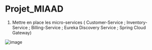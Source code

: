 # Projet_MIAAD


1. Mettre en place les micro-services
( Customer-Service
; Inventory-Service
; Billing-Service
; Eureka Discovery Service
; Spring Cloud Gateway)

![image](https://user-images.githubusercontent.com/102171461/176015367-e2bcdc5d-a7a2-4f31-a964-2451d2c919b9.png)
